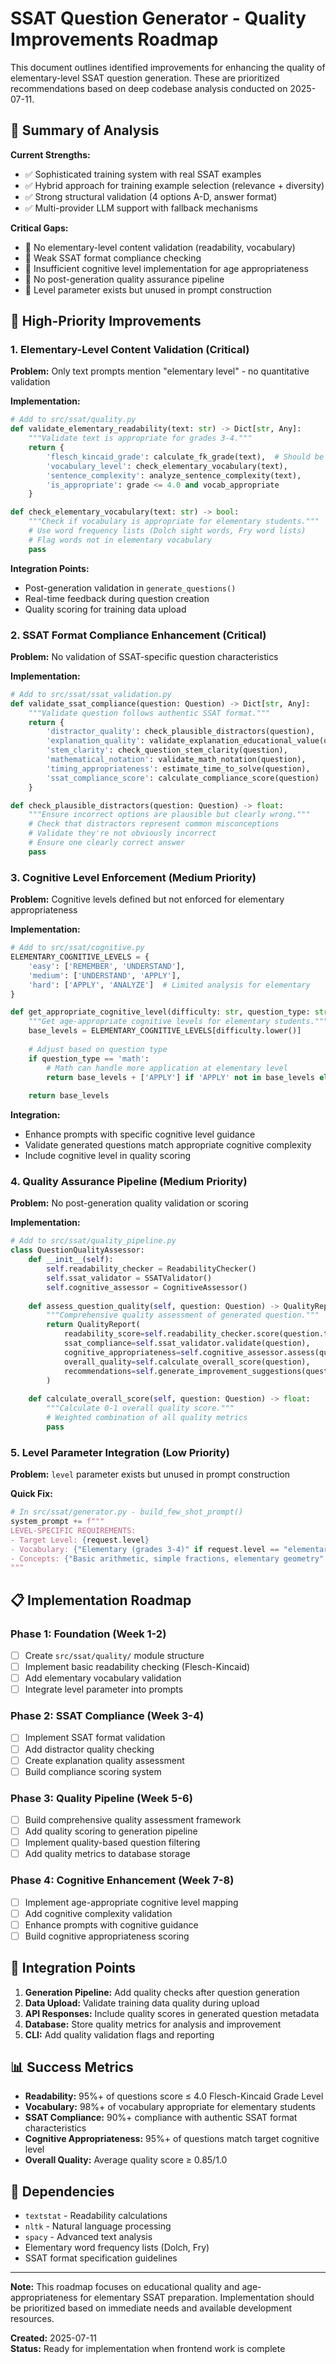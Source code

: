 # SSAT Question Generator - Quality Improvements Roadmap

This document outlines identified improvements for enhancing the quality of elementary-level SSAT question generation. These are prioritized recommendations based on deep codebase analysis conducted on 2025-07-11.

## 🎯 Summary of Analysis

**Current Strengths:**
- ✅ Sophisticated training system with real SSAT examples
- ✅ Hybrid approach for training example selection (relevance + diversity)
- ✅ Strong structural validation (4 options A-D, answer format)
- ✅ Multi-provider LLM support with fallback mechanisms

**Critical Gaps:**
- 🚨 No elementary-level content validation (readability, vocabulary)
- 🚨 Weak SSAT format compliance checking
- 🚨 Insufficient cognitive level implementation for age appropriateness
- 🚨 No post-generation quality assurance pipeline
- 🚨 Level parameter exists but unused in prompt construction

## 🚀 High-Priority Improvements

### 1. Elementary-Level Content Validation (Critical)

**Problem:** Only text prompts mention "elementary level" - no quantitative validation

**Implementation:**
```python
# Add to src/ssat/quality.py
def validate_elementary_readability(text: str) -> Dict[str, Any]:
    """Validate text is appropriate for grades 3-4."""
    return {
        'flesch_kincaid_grade': calculate_fk_grade(text),  # Should be ≤ 4.0
        'vocabulary_level': check_elementary_vocabulary(text),
        'sentence_complexity': analyze_sentence_complexity(text),
        'is_appropriate': grade <= 4.0 and vocab_appropriate
    }

def check_elementary_vocabulary(text: str) -> bool:
    """Check if vocabulary is appropriate for elementary students."""
    # Use word frequency lists (Dolch sight words, Fry word lists)
    # Flag words not in elementary vocabulary
    pass
```

**Integration Points:**
- Post-generation validation in `generate_questions()`
- Real-time feedback during question creation
- Quality scoring for training data upload

### 2. SSAT Format Compliance Enhancement (Critical)

**Problem:** No validation of SSAT-specific question characteristics

**Implementation:**
```python
# Add to src/ssat/ssat_validation.py
def validate_ssat_compliance(question: Question) -> Dict[str, Any]:
    """Validate question follows authentic SSAT format."""
    return {
        'distractor_quality': check_plausible_distractors(question),
        'explanation_quality': validate_explanation_educational_value(question),
        'stem_clarity': check_question_stem_clarity(question),
        'mathematical_notation': validate_math_notation(question),
        'timing_appropriateness': estimate_time_to_solve(question),
        'ssat_compliance_score': calculate_compliance_score(question)
    }

def check_plausible_distractors(question: Question) -> float:
    """Ensure incorrect options are plausible but clearly wrong."""
    # Check that distractors represent common misconceptions
    # Validate they're not obviously incorrect
    # Ensure one clearly correct answer
    pass
```

### 3. Cognitive Level Enforcement (Medium Priority)

**Problem:** Cognitive levels defined but not enforced for elementary appropriateness

**Implementation:**
```python
# Add to src/ssat/cognitive.py
ELEMENTARY_COGNITIVE_LEVELS = {
    'easy': ['REMEMBER', 'UNDERSTAND'],
    'medium': ['UNDERSTAND', 'APPLY'], 
    'hard': ['APPLY', 'ANALYZE']  # Limited analysis for elementary
}

def get_appropriate_cognitive_level(difficulty: str, question_type: str) -> List[str]:
    """Get age-appropriate cognitive levels for elementary students."""
    base_levels = ELEMENTARY_COGNITIVE_LEVELS[difficulty.lower()]
    
    # Adjust based on question type
    if question_type == 'math':
        # Math can handle more application at elementary level
        return base_levels + ['APPLY'] if 'APPLY' not in base_levels else base_levels
    
    return base_levels
```

**Integration:**
- Enhance prompts with specific cognitive level guidance
- Validate generated questions match appropriate cognitive complexity
- Include cognitive level in quality scoring

### 4. Quality Assurance Pipeline (Medium Priority)

**Problem:** No post-generation quality validation or scoring

**Implementation:**
```python
# Add to src/ssat/quality_pipeline.py
class QuestionQualityAssessor:
    def __init__(self):
        self.readability_checker = ReadabilityChecker()
        self.ssat_validator = SSATValidator()
        self.cognitive_assessor = CognitiveAssessor()
    
    def assess_question_quality(self, question: Question) -> QualityReport:
        """Comprehensive quality assessment of generated question."""
        return QualityReport(
            readability_score=self.readability_checker.score(question.text),
            ssat_compliance=self.ssat_validator.validate(question),
            cognitive_appropriateness=self.cognitive_assessor.assess(question),
            overall_quality=self.calculate_overall_score(question),
            recommendations=self.generate_improvement_suggestions(question)
        )
    
    def calculate_overall_score(self, question: Question) -> float:
        """Calculate 0-1 overall quality score."""
        # Weighted combination of all quality metrics
        pass
```

### 5. Level Parameter Integration (Low Priority)

**Problem:** `level` parameter exists but unused in prompt construction

**Quick Fix:**
```python
# In src/ssat/generator.py - build_few_shot_prompt()
system_prompt += f"""
LEVEL-SPECIFIC REQUIREMENTS:
- Target Level: {request.level}
- Vocabulary: {"Elementary (grades 3-4)" if request.level == "elementary" else request.level}
- Concepts: {"Basic arithmetic, simple fractions, elementary geometry" if request.level == "elementary" and request.question_type.value == "math" else ""}
"""
```

## 📋 Implementation Roadmap

### Phase 1: Foundation (Week 1-2)
- [ ] Create `src/ssat/quality/` module structure
- [ ] Implement basic readability checking (Flesch-Kincaid)
- [ ] Add elementary vocabulary validation
- [ ] Integrate level parameter into prompts

### Phase 2: SSAT Compliance (Week 3-4)
- [ ] Implement SSAT format validation
- [ ] Add distractor quality checking
- [ ] Create explanation quality assessment
- [ ] Build compliance scoring system

### Phase 3: Quality Pipeline (Week 5-6)
- [ ] Build comprehensive quality assessment framework
- [ ] Add quality scoring to generation pipeline
- [ ] Implement quality-based question filtering
- [ ] Add quality metrics to database storage

### Phase 4: Cognitive Enhancement (Week 7-8)
- [ ] Implement age-appropriate cognitive level mapping
- [ ] Add cognitive complexity validation
- [ ] Enhance prompts with cognitive guidance
- [ ] Build cognitive appropriateness scoring

## 🔄 Integration Points

1. **Generation Pipeline:** Add quality checks after question generation
2. **Data Upload:** Validate training data quality during upload
3. **API Responses:** Include quality scores in generated question metadata
4. **Database:** Store quality metrics for analysis and improvement
5. **CLI:** Add quality validation flags and reporting

## 📊 Success Metrics

- **Readability:** 95%+ of questions score ≤ 4.0 Flesch-Kincaid Grade Level
- **Vocabulary:** 98%+ of vocabulary appropriate for elementary students
- **SSAT Compliance:** 90%+ compliance with authentic SSAT format characteristics
- **Cognitive Appropriateness:** 95%+ of questions match target cognitive level
- **Overall Quality:** Average quality score ≥ 0.85/1.0

## 🔗 Dependencies

- `textstat` - Readability calculations
- `nltk` - Natural language processing
- `spacy` - Advanced text analysis
- Elementary word frequency lists (Dolch, Fry)
- SSAT format specification guidelines

---

**Note:** This roadmap focuses on educational quality and age-appropriateness for elementary SSAT preparation. Implementation should be prioritized based on immediate needs and available development resources.

**Created:** 2025-07-11  
**Status:** Ready for implementation when frontend work is complete
